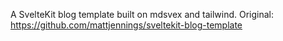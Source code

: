 A SvelteKit blog template built on mdsvex and tailwind.
Original: https://github.com/mattjennings/sveltekit-blog-template
